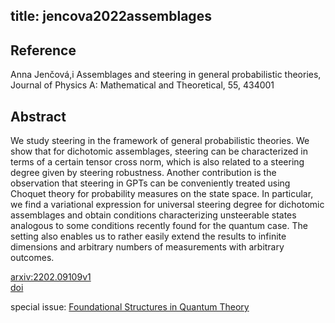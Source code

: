 title: jencova2022assemblages
---


## Reference

Anna Jenčová,i Assemblages and steering in general probabilistic theories, 
Journal of Physics A: Mathematical and Theoretical, 55, 434001

## Abstract 
  We study steering in the framework of general probabilistic theories. We show
that for dichotomic assemblages, steering can be characterized in terms of a
certain tensor cross norm, which is also related to a steering degree given by
steering robustness. Another contribution is the observation that steering in
GPTs can be conveniently treated using Choquet theory for probability measures
on the state space. In particular, we find a variational expression for
universal steering degree for dichotomic assemblages and obtain conditions
characterizing unsteerable states analogous to some conditions recently found
for the quantum case. The setting also enables us to rather easily extend the
results to infinite dimensions and arbitrary numbers of measurements with
arbitrary outcomes.

    

[arxiv:2202.09109v1](https://arxiv.org/abs/2202.09109v1)    
[doi](https://doi.org/10.1088/1751-8121/ac97ce)

special issue: [Foundational Structures in Quantum Theory](https://iopscience.iop.org/journal/1751-8121/page/foundational-structures-in-quantum-theory)


